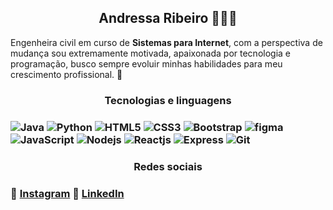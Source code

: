<h2 align="center"> Andressa Ribeiro 👩‍💻👋</h2>

Engenheira civil em curso de **Sistemas para Internet**, com a perspectiva de mudança sou extremamente motivada, apaixonada por tecnologia e programação, busco sempre evoluir minhas habilidades para meu crescimento profissional. 🚀

<h3 align="center"> Tecnologias e linguagens<h3>

![Java](https://img.shields.io/badge/Java-ED8B00?style=for-the-badge&logo=java&logoColor=white)
![Python](https://img.shields.io/badge/Python-14354C?style=for-the-badge&logo=python&logoColor=white)
![HTML5](https://img.shields.io/badge/HTML5-E34C26?style=for-the-badge&logo=html5&logoColor=white)
![CSS3](https://img.shields.io/badge/CSS3-1572B6?style=for-the-badge&logo=css3&logoColor=white)
![Bootstrap](https://img.shields.io/badge/Bootstrap-7952B3?style=for-the-badge&logo=bootstrap&logoColor=white)
![figma](https://img.shields.io/badge/Figma-F24E1E?style=for-the-badge&logo=figma&logoColor=white)
![JavaScript](https://img.shields.io/badge/JavaScript-F7DF1E?style=for-the-badge&logo=javascript&logoColor=black)
![Nodejs](https://img.shields.io/badge/Nodejs-339933?style=for-the-badge&logo=nodejs&logoColor=white)
![Reactjs](https://img.shields.io/badge/Reactjs-61DAFB?style=for-the-badge&logo=react&logoColor=white)
![Express](https://img.shields.io/badge/Express-000000?style=for-the-badge&logo=express&logoColor=white)
![Git](https://img.shields.io/badge/Git-000?style=for-the-badge&logo=git&logoColor=white)

<h3 align="center"> Redes sociais <h3>

📸 [Instagram](https://instagram.com/andressarfn)
💼 [LinkedIn](https://www.linkedin.com/in/andressarfn/)
